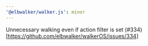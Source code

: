 ```yaml
---
'@elbwalker/walker.js': minor
---
```


Unnecessary walking even if action filter is set
(#334)[https://github.com/elbwalker/walkerOS/issues/334]
